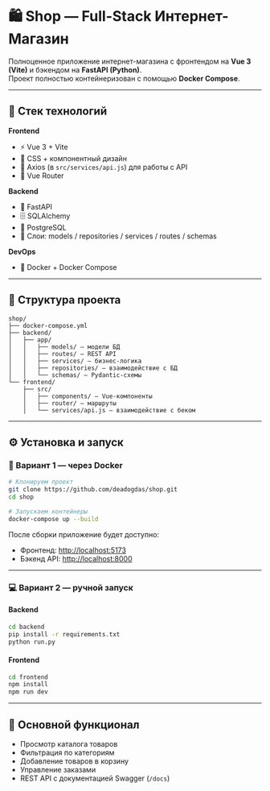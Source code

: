 # 🛍️ Shop — Full-Stack Интернет-Магазин

Полноценное приложение интернет-магазина с фронтендом на **Vue 3 (Vite)** и бэкендом на **FastAPI (Python)**.  
Проект полностью контейнеризован с помощью **Docker Compose**.

---

## 🚀 Стек технологий

**Frontend**
- ⚡ Vue 3 + Vite
- 🎨 CSS + компонентный дизайн
- 🔄 Axios (в `src/services/api.js`) для работы с API
- 🧭 Vue Router

**Backend**
- 🐍 FastAPI
- 🗄️ SQLAlchemy
- 🧱 PostgreSQL
- 🧰 Слои: models / repositories / services / routes / schemas

**DevOps**
- 🐳 Docker + Docker Compose

---

## 📂 Структура проекта

```
shop/
├── docker-compose.yml
├── backend/
│   ├── app/
│   │   ├── models/ — модели БД
│   │   ├── routes/ — REST API
│   │   ├── services/ — бизнес-логика
│   │   ├── repositories/ — взаимодействие с БД
│   │   └── schemas/ — Pydantic-схемы
└── frontend/
    ├── src/
    │   ├── components/ — Vue-компоненты
    │   ├── router/ — маршруты
    │   └── services/api.js — взаимодействие с беком
```

---

## ⚙️ Установка и запуск

### 🐳 Вариант 1 — через Docker

```bash
# Клонируем проект
git clone https://github.com/deadogdas/shop.git
cd shop

# Запускаем контейнеры
docker-compose up --build
```

После сборки приложение будет доступно:
- Фронтенд: [http://localhost:5173](http://localhost:5173)
- Бэкенд API: [http://localhost:8000](http://localhost:8000/docs)

---

### 💻 Вариант 2 — ручной запуск

#### Backend

```bash
cd backend
pip install -r requirements.txt
python run.py
```

#### Frontend

```bash
cd frontend
npm install
npm run dev
```

---

## 🧩 Основной функционал

- Просмотр каталога товаров  
- Фильтрация по категориям  
- Добавление товаров в корзину  
- Управление заказами  
- REST API с документацией Swagger (`/docs`)
